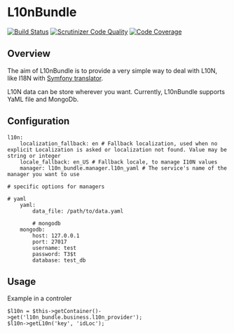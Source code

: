 L10nBundle
==========

[![Build Status](https://travis-ci.org/lafourchette/L10nBundle.svg?branch=master)](https://travis-ci.org/lafourchette/L10nBundle) [![Scrutinizer Code Quality](https://scrutinizer-ci.com/g/lafourchette/L10nBundle/badges/quality-score.png?s=77af0dc7eed34c47d0b264469ab2031c21d6f968)](https://scrutinizer-ci.com/g/lafourchette/L10nBundle/) [![Code Coverage](https://scrutinizer-ci.com/g/lafourchette/L10nBundle/badges/coverage.png?s=d6df93262b412bb71ecb7fd1365077ad919e660a)](https://scrutinizer-ci.com/g/lafourchette/L10nBundle/)

Overview
--------

The aim of L10nBundle is to provide a very simple way to deal with L10N, like I18N with [Symfony translator](http://symfony.com/doc/current/components/translation/usage.html "Using the Translator").

L10N data can be store wherever you want.
Currently, L10nBundle supports YaML file and MongoDb.


Configuration
-------------

    l10n:
        localization_fallback: en # Fallback localization, used when no explicit Localization is asked or localization not found. Value may be string or integer
        locale_fallback: en_US # Fallback locale, to manage I10N values
        manager: l10n_bundle.manager.l10n_yaml # The service's name of the manager you want to use
        
    # specific options for managers
    
    # yaml
        yaml:
            data_file: /path/to/data.yaml
    
            # mongodb
        mongodb:
            host: 127.0.0.1
            port: 27017
            username: test
            password: T3$t
            database: test_db
        
    
Usage
-----

Example in a controler

    $l10n = $this->getContainer()->get('l10n_bundle.business.l10n_provider');
    $l10n->getL10n('key', 'idLoc');

